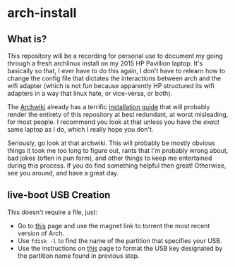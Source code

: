 # arch-install

## What is?

This repository will be a recording for personal use to document my going through a fresh archlinux install on my 2015 HP Pavillion laptop. It's basically so that, I ever have to do this again, I don't have to relearn how to change the config file that dictates the interactions between arch and the wifi adapter (which is not fun because apparently HP structured its wifi adapters in a way that linux hate, or vice-versa, or both).

The [Archwiki](https://wiki.archlinux.org/) already has a terrific [installation guide](https://wiki.archlinux.org/index.php/installation_guide) that will probably render the entirety of this repository at best redundant, at worst misleading, for most people. I recommend you look at that unless you have the *exact* same laptop as I do, which I really hope you don't.

Seriously, go look at that archwiki. This will probably be mostly obvious things it took me too long to figure out, rants that I'm probably wrong about, bad jokes (often in pun form), and other things to keep me entertained during this process. If you do find something helpful then great! Otherwise, see you around, and have a great day.

## live-boot USB Creation

This doesn't require a file, just:
- Go to [this](https://www.archlinux.org/download/) page and use the magnet link to torrent the most recent version of Arch.
- Use `fdisk -l` to find the name of the partition that specifies your USB.
- Use the instructions on [this](https://wiki.archlinux.org/index.php/USB_flash_installation_media) page to format the USB key designated by the partition name found in previous step.


